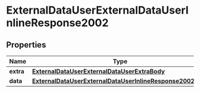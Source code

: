 # ExternalDataUserExternalDataUserInlineResponse2002

## Properties
Name | Type | Description | Notes
------------ | ------------- | ------------- | -------------
**extra** | [**ExternalDataUserExternalDataUserExtraBody**](ExternalDataUserExternalDataUserExtraBody.md) |  |  [optional]
**data** | [**ExternalDataUserExternalDataUserInlineResponse2002Data**](ExternalDataUserExternalDataUserInlineResponse2002Data.md) |  |  [optional]
